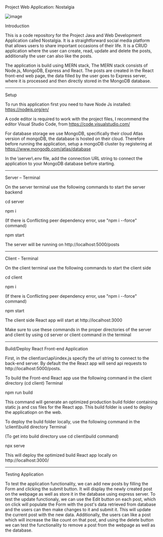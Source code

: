 Project Web Application: Nostalgia

![image](https://user-images.githubusercontent.com/113787259/190888203-a75a7ee1-07c7-498c-b44e-82956b0541fe.png)

Introduction

This is a code repository for the Project Java and Web Development Application called Nostalgia. It is a straightforward social media platform that allows users to share important occasions of their life. It is a CRUD application where the user can create, read, update and delete the posts, additionally the user can also like the posts.

The application is build using MERN stack, The MERN stack consists of Node.js, MongoDB, Express and React. The posts are created in the React front-end web page, the data filled by the user goes to Express server, where it is processed and then directly stored in the MongoDB database.

-------------------------------------------------------------------------------------------------------------------------------------------------------------

Setup

To run this application first you need to have Node Js installed: https://nodejs.org/en/

A code editor is required to work with the project files, I recommend the editor Visual Studio Code, from https://code.visualstudio.com/

For database storage we use MongoDB, specifically their cloud Atlas version of mongoDB, the database is hosted on their cloud. Therefore before running the application, setup a mongoDB cluster by registering at https://www.mongodb.com/atlas/database

In the \server\\.env file, add the connection URL string to connect the application to your MongoDB database before starting.

-------------------------------------------------------------------------------------------------------------------------------------------------------------

Server – Terminal

On the server terminal use the following commands to start the server backend

cd server

npm i

(If there is Conflicting peer dependency error, use "npm i --force" command)

npm start

The server will be running on http://localhost:5000/posts

-------------------------------------------------------------------------------------------------------------------------------------------------------------

Client - Terminal

On the client terminal use the following commands to start the client side

cd client

npm i

(If there is Conflicting peer dependency error, use "npm i --force" command)

npm start

The client side React app will start at http://localhost:3000

Make sure to use these commands in the proper directories of the server and client by using cd server or client command in the terminal

-------------------------------------------------------------------------------------------------------------------------------------------------------------

Build/Deploy React Front-end Application

First, in the client\src\api\index.js specify the url string to connect to the back-end server. By default the the React app will send api requests to http://localhost:5000/posts.

To build the Front-end React app use the following command in the client directory (cd client) Terminal

npm run build

This command will generate an optimized production build folder containing static js and css files for the React app. This build folder is used to deploy the applicatiopn on the web.

To deploy the build folder locally, use the following command in the \client\build directory Terminal 

(To get into build directory use cd client\build command)

npx serve

This will deploy the optimized build React app locally on http://localhost:3000/

-------------------------------------------------------------------------------------------------------------------------------------------------------------

Testing Application

To test the application functionality, we can add new posts by filling the Form and clicking the submit button. It will display the newly created post on the webpage as well as store it in the database using express server. To test the update functionaly, we can use the Edit button on each post, which on click will populate the Form with the post's data retrieved from database and the users can then make changes to it and submit it. This will update the current post with the new data. Additionally, the users can like a post which will increase the like count on that post, and using the delete button we can test the functionality to remove a post from the webpage as well as the database.

